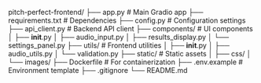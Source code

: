 pitch-perfect-frontend/
├── app.py                 # Main Gradio app
├── requirements.txt       # Dependencies
├── config.py             # Configuration settings
├── api_client.py         # Backend API client
├── components/           # UI components
│   ├── __init__.py
│   ├── audio_input.py
│   ├── results_display.py
│   └── settings_panel.py
├── utils/               # Frontend utilities
│   ├── __init__.py
│   ├── audio_utils.py
│   └── validation.py
├── static/              # Static assets
│   ├── css/
│   └── images/
├── Dockerfile           # For containerization
├── .env.example        # Environment template
├── .gitignore
└── README.md
